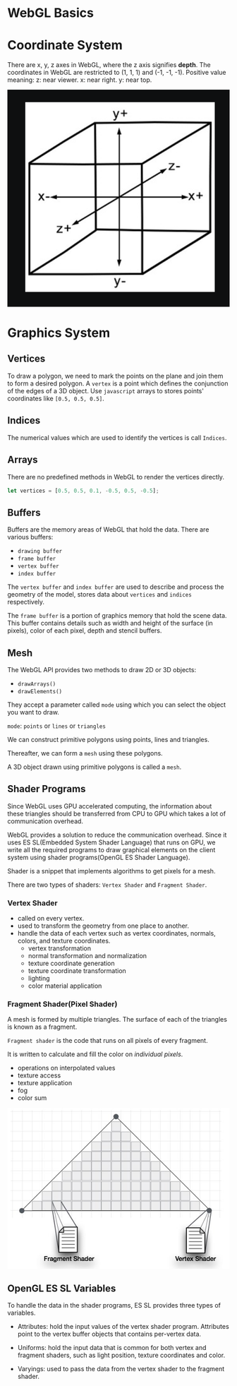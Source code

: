 # WebGL Basics


# Coordinate System

There are x, y, z axes in WebGL, where the z axis signifies **depth**.
The coordinates in WebGL are restricted to (1, 1, 1) and (-1, -1, -1).
Positive value meaning:
z: near viewer.
x: near right.
y: near top.

![Coordinate](https://raw.githubusercontent.com/ayamir/blog-imgs/main/coordinate.png)

# Graphics System

## Vertices

To draw a polygon, we need to mark the points on the plane and join them to form a desired polygon.
A `vertex` is a point which defines the conjunction of the edges of a 3D object.
Use `javascript` arrays to stores points' coordinates like `[0.5, 0.5, 0.5]`.

## Indices

The numerical values which are used to identify the vertices is call `Indices`.

## Arrays

There are no predefined methods in WebGL to render the vertices directly.

```javascript
let vertices = [0.5, 0.5, 0.1, -0.5, 0.5, -0.5];
```

## Buffers

Buffers are the memory areas of WebGL that hold the data.
There are various buffers:

-   `drawing buffer`
-   `frame buffer`
-   `vertex buffer`
-   `index buffer`

The `vertex buffer` and `index buffer` are used to describe and process the geometry of the model, stores data about `vertices` and `indices` respectively.

The `frame buffer` is a portion of graphics memory that hold the scene data. This buffer contains details such as width and height of the surface (in pixels), color of each pixel, depth and stencil buffers.

## Mesh

The WebGL API provides two methods to draw 2D or 3D objects:

-   `drawArrays()`
-   `drawElements()`

They accept a parameter called `mode` using which you can select the object you want to draw.

`mode`: `points` or `lines` or `triangles`

We can construct primitive polygons using points, lines and triangles.

Thereafter, we can form a `mesh` using these polygons.

A 3D object drawn using primitive polygons is called a `mesh`.

## Shader Programs

Since WebGL uses GPU accelerated computing, the information about these triangles should be transferred from CPU to GPU which takes a lot of communication overhead.

WebGL provides a solution to reduce the communication overhead. Since it uses ES SL(Embedded System Shader Language) that runs on GPU, we write all the required programs to draw graphical elements on the client system using shader programs(OpenGL ES Shader Language).

Shader is a snippet that implements algorithms to get pixels for a mesh.

There are two types of shaders: `Vertex Shader` and `Fragment Shader`.

### Vertex Shader

-   called on every vertex.
-   used to transform the geometry from one place to another.
-   handle the data of each vertex such as vertex coordinates, normals, colors, and texture coordinates.
    -   vertex transformation
    -   normal transformation and normalization
    -   texture coordinate generation
    -   texture coordinate transformation
    -   lighting
    -   color material application

### Fragment Shader(Pixel Shader)

A mesh is formed by multiple triangles. The surface of each of the triangles is known as a fragment.

`Fragment shader` is the code that runs on all pixels of every fragment.

It is written to calculate and fill the color on _individual pixels_.

-   operations on interpolated values
-   texture access
-   texture application
-   fog
-   color sum

![Fragment-Shader-and-Vertex-Shader](https://raw.githubusercontent.com/ayamir/blog-imgs/main/fragment_shader.jpg)

## OpenGL ES SL Variables

To handle the data in the shader programs, ES SL provides three types of variables.

-   Attributes: hold the input values of the vertex shader program. Attributes point to the vertex buffer objects that contains per-vertex data.

-   Uniforms: hold the input data that is common for both vertex and fragment shaders, such as light position, texture coordinates and color.

-   Varyings: used to pass the data from the vertex shader to the fragment shader.

